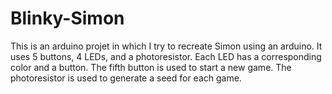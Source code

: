 # Blinky-Simon
This is an arduino projet in which I try to recreate Simon using an arduino. It uses 5 buttons, 4 LEDs, and a photoresistor. Each LED has a corresponding color and a button. The fifth button is used to start a new game. The photoresistor is used to generate a seed for each game.
